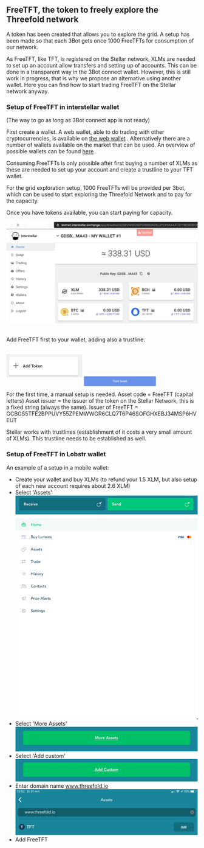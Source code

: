 ## FreeTFT, the token to freely explore the Threefold network

A token has been created that allows you to explore the grid. 
A setup has been made so that each 3Bot gets once 1000 FreeTFTs for consumption of our network. 

As FreeTFT, like TFT, is registered on the Stellar network, XLMs are needed to set up an account allow transfers and setting up of accounts. 
This can be done in a transparent way in the 3Bot connect wallet. However, this is still work in progress, that is why we propose an alternative using another wallet. 
Here you can find how to start trading FreeTFT on the Stellar network anyway. 

### Setup of FreeTFT in interstellar wallet 
(The way to go as long as 3Bot connect app is not ready)

First create a wallet. A web wallet, able to do trading with other cryptocurrencies, is available on [the web wallet](https://interstellar.exchange/) . Alternatively there are a number of wallets available on the market that can be used. 
An overview of possible wallets can be found [here](https://themoneymongers.com/best-stellar-xlm-wallets/) 

Consuming FreeTFTs is only possible after first buying a number of XLMs as these are needed to set up your account and create a trustline to your TFT wallet. 

For the grid exploration setup, 1000 FreeTFTs will be provided per 3bot, which can be used to start exploring the Threefold Network and to pay for the capacity. 

Once you have tokens available, you can start paying for capacity. 

<img src="images/overview_stellar_wallet_TFT.png"> <br/><br/>

Add FreeTFT first to your wallet, adding also a trustline. <br/><br/>

<img src="images/button_add_token.png" width=200 align=left>  <br/><br/>

<img src="images/button_trust_asset.png" width=200 align=left> <br/><br/>


For the first time, a manual setup is needed. 
Asset code = FreeTFT (capital letters)
Asset issuer = the issuer of the token on the Stellar Network, this is a fixed string (always the same). 
Issuer of FreeTFT = GCBGS5TFE2BPPUVY55ZPEMWWGR6CLQ7T6P46SOFGHXEBJ34MSP6HVEUT

Stellar works with trustlines (establishment of it costs a very small amount of XLMs). This trustline needs to be established as well. 

### Setup of FreeTFT in Lobstr wallet

An example of a setup in a mobile wallet: 

- Create your wallet and buy XLMs (to refund your 1.5 XLM, but also setup of each new account requires about 2.6 XLM)
- Select 'Assets'
![lobstr4](images/lobstr4.jpeg) 
- Select 'More Assets'
![lobstr3](images/lobstr3.jpeg) 
- Select 'Add custom'
![lobstr2](images/lobstr2.jpeg) 
- Enter domain name www.threefold.io
![lobstr1](images/lobstr1.jpeg) 
- Add FreeTFT


